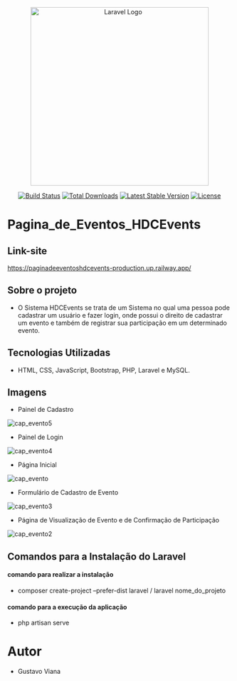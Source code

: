 <p align="center"><a href="https://laravel.com" target="_blank"><img src="https://raw.githubusercontent.com/laravel/art/master/logo-lockup/5%20SVG/2%20CMYK/1%20Full%20Color/laravel-logolockup-cmyk-red.svg" width="400" alt="Laravel Logo"></a></p>

<p align="center">
<a href="https://github.com/laravel/framework/actions"><img src="https://github.com/laravel/framework/workflows/tests/badge.svg" alt="Build Status"></a>
<a href="https://packagist.org/packages/laravel/framework"><img src="https://img.shields.io/packagist/dt/laravel/framework" alt="Total Downloads"></a>
<a href="https://packagist.org/packages/laravel/framework"><img src="https://img.shields.io/packagist/v/laravel/framework" alt="Latest Stable Version"></a>
<a href="https://packagist.org/packages/laravel/framework"><img src="https://img.shields.io/packagist/l/laravel/framework" alt="License"></a>
</p>

# Pagina_de_Eventos_HDCEvents

## Link-site
https://paginadeeventoshdcevents-production.up.railway.app/

## Sobre o projeto
- O Sistema HDCEvents se trata de um Sistema no qual uma pessoa pode cadastrar um usuário e fazer login, onde possui o direito de cadastrar um evento e também de registrar sua participação em um determinado evento.

## Tecnologias Utilizadas
- HTML, CSS, JavaScript, Bootstrap, PHP, Laravel e MySQL.

## Imagens
- Painel de Cadastro

![cap_evento5](https://github.com/Gustavo12386/Pagina_de_Eventos_Laravel/assets/81700849/abed2119-1d67-4046-9327-472ae6d2a011)

- Painel de Login

![cap_evento4](https://github.com/Gustavo12386/Pagina_de_Eventos_Laravel/assets/81700849/46068244-9946-4a33-8f45-d549cd08bf2c)

- Página Inicial

![cap_evento](https://github.com/Gustavo12386/Pagina_de_Eventos_Laravel/assets/81700849/04c630ec-6e23-48d9-b12b-d8e8fd2bc8f8)

- Formulário de Cadastro de Evento

![cap_evento3](https://github.com/Gustavo12386/Pagina_de_Eventos_Laravel/assets/81700849/c3698868-11f0-4197-b0c5-b41b0e3b0b10)

- Página de Visualização de Evento e de Confirmação de Participação

![cap_evento2](https://github.com/Gustavo12386/Pagina_de_Eventos_Laravel/assets/81700849/2206b6a3-489c-483c-b229-79c2fc927a2c)

## Comandos para a Instalação do Laravel
#### comando para realizar a instalação
- composer create-project –prefer-dist laravel / laravel nome_do_projeto
#### comando para a execução da aplicação
- php artisan serve

# Autor
- Gustavo Viana
